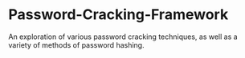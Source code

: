 # Password-Cracking-Framework
An exploration of various password cracking techniques, as well as a variety of methods of password hashing.
